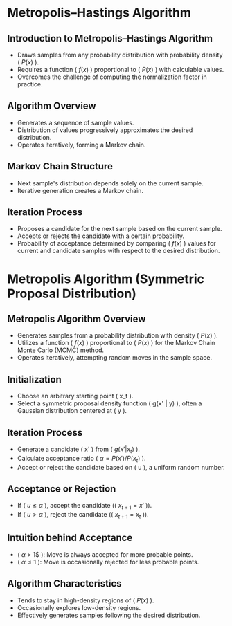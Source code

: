 # Metropolis–Hastings Algorithm

## Introduction to Metropolis–Hastings Algorithm

- Draws samples from any probability distribution with probability density \( $P(x)$ \).
- Requires a function \( $f(x)$ \) proportional to \( $P(x)$ \) with calculable values.
- Overcomes the challenge of computing the normalization factor in practice.

## Algorithm Overview

- Generates a sequence of sample values.
- Distribution of values progressively approximates the desired distribution.
- Operates iteratively, forming a Markov chain.

## Markov Chain Structure

- Next sample's distribution depends solely on the current sample.
- Iterative generation creates a Markov chain.

## Iteration Process

- Proposes a candidate for the next sample based on the current sample.
- Accepts or rejects the candidate with a certain probability.
- Probability of acceptance determined by comparing \( $f(x)$ \) values for current and candidate samples with respect to the desired distribution.

# Metropolis Algorithm (Symmetric Proposal Distribution)

## Metropolis Algorithm Overview

- Generates samples from a probability distribution with density \( $P(x)$ \).
- Utilizes a function \( $f(x)$ \) proportional to \( $P(x)$ \) for the Markov Chain Monte Carlo (MCMC) method.
- Operates iteratively, attempting random moves in the sample space.

## Initialization

- Choose an arbitrary starting point \( x_t \).
- Select a symmetric proposal density function \( g(x' | y) \), often a Gaussian distribution centered at \( y \).

## Iteration Process

- Generate a candidate \( x' \) from \( $g(x' | x_t)$ \).
- Calculate acceptance ratio \( $\alpha = P(x') / P(x_t)$ \).
- Accept or reject the candidate based on \( u \), a uniform random number.

## Acceptance or Rejection

- If \( $u \leq \alpha$ \), accept the candidate (\( $x_{t+1} = x'$ \)).
- If \( $u > \alpha$ \), reject the candidate (\( $x_{t+1} = x_t$ \)).

## Intuition behind Acceptance

- \( $\alpha$ > 1$ \): Move is always accepted for more probable points.
- \( $\alpha \leq 1$ \): Move is occasionally rejected for less probable points.

## Algorithm Characteristics

- Tends to stay in high-density regions of \( $P(x)$ \).
- Occasionally explores low-density regions.
- Effectively generates samples following the desired distribution.
